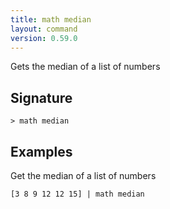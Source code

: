 ```yaml
---
title: math median
layout: command
version: 0.59.0
---
```


Gets the median of a list of numbers

## Signature

```> math median ```

## Examples

Get the median of a list of numbers
```shell
[3 8 9 12 12 15] | math median
```

